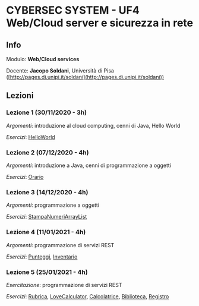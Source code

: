 # CYBERSEC SYSTEM - UF4 Web/Cloud server e sicurezza in rete 

## Info

Modulo: **Web/Cloud services**

Docente: **Jacopo Soldani**, Università di Pisa ([http://pages.di.unipi.it/soldani](http://pages.di.unipi.it/soldani))

## Lezioni

### Lezione 1 (30/11/2020 - 3h)
*Argomenti*: introduzione al cloud computing, cenni di Java, Hello World

*Esercizi*: [HelloWorld](https://github.com/cybersec-system-cloud/hello-world)

### Lezione 2 (07/12/2020 - 4h)
*Argomenti*: introduzione a Java, cenni di programmazione a oggetti

*Esercizi*: [Orario](https://github.com/cybersec-system-cloud/orario-americano)

### Lezione 3 (14/12/2020 - 4h)
*Argomenti*: programmazione a oggetti  

*Esercizi*: [StampaNumeriArrayList](https://github.com/cybersec-system-cloud/StampaNumeriArrayList)

### Lezione 4 (11/01/2021 - 4h)
*Argomenti*: programmazione di servizi REST

*Esercizi*: [Punteggi](https://github.com/cybersec-system-cloud/Punteggi), [Inventario](https://github.com/cybersec-system-cloud/Inventario)

### Lezione 5 (25/01/2021 - 4h)
*Esercitazione*: programmazione di servizi REST

*Esercizi*: [Rubrica](https://github.com/cybersec-system-cloud/rubrica), [LoveCalculator](https://github.com/cybersec-system-cloud/lovecalculator), [Calcolatrice](https://github.com/cybersec-system-cloud/calcolatrice), [Biblioteca](https://github.com/cybersec-system-cloud/biblioteca), [Registro](https://github.com/cybersec-system-cloud/registro)
